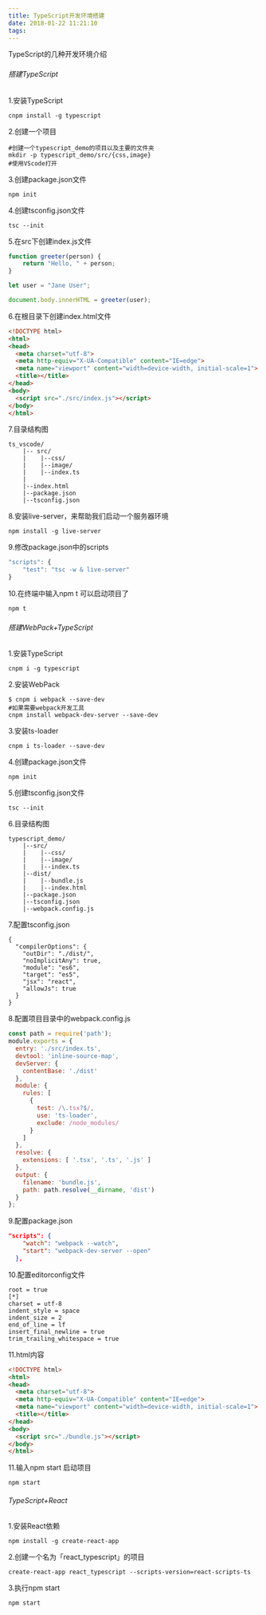 ```yaml
---
title: TypeScript开发环境搭建
date: 2018-01-22 11:21:10
tags:
---
```

TypeScript的几种开发环境介绍
<!-- more -->
###### 搭建TypeScript
1.安装TypeScript
```
cnpm install -g typescript
```
2.创建一个项目
```
#创建一个typescript_demo的项目以及主要的文件夹
mkdir -p typescript_demo/src/{css,image}
#使用VScode打开
```
3.创建package.json文件
```
npm init
```
4.创建tsconfig.json文件
```
tsc --init
```
5.在src下创建index.js文件
```js
function greeter(person) {
    return "Hello, " + person;
}

let user = "Jane User";

document.body.innerHTML = greeter(user);
```
6.在根目录下创建index.html文件
```html
<!DOCTYPE html>
<html>
<head>
  <meta charset="utf-8">
  <meta http-equiv="X-UA-Compatible" content="IE=edge">
  <meta name="viewport" content="width=device-width, initial-scale=1">
  <title></title>
</head>
<body>
  <script src="./src/index.js"></script>
</body>
</html>
```
7.目录结构图
```ASCII
ts_vscode/
    |-- src/
    |    |--css/
    |    |--image/
    |    |--index.ts
    |
    |--index.html
    |--package.json
    |--tsconfig.json
```
8.安装live-server，来帮助我们启动一个服务器环境
```
npm install -g live-server
```
9.修改package.json中的scripts
```js
"scripts": {
    "test": "tsc -w & live-server"
}
```
10.在终端中输入npm t 可以启动项目了
```
npm t
```
###### 搭建WebPack+TypeScript
1.安装TypeScript
```
cnpm i -g typescript
```
2.安装WebPack
```
$ cnpm i webpack --save-dev
#如果需要webpack开发工具
cnpm install webpack-dev-server --save-dev
```
3.安装ts-loader
```
cnpm i ts-loader --save-dev
```
4.创建package.json文件
```
npm init
```
5.创建tsconfig.json文件
```
tsc --init
```
6.目录结构图
```
typescript_demo/
    |--src/
    |    |--css/
    |    |--image/
    |    |--index.ts
    |--dist/
    |    |--bundle.js
    |    |--index.html 
    |--package.json
    |--tsconfig.json
    |--webpack.config.js
```
7.配置tsconfig.json
```
{
  "compilerOptions": {
    "outDir": "./dist/",
    "noImplicitAny": true,
    "module": "es6",
    "target": "es5",
    "jsx": "react",
    "allowJs": true
  }
}
```
8.配置项目目录中的webpack.config.js
```js
const path = require('path');
module.exports = {
  entry: './src/index.ts',
  devtool: 'inline-source-map',
  devServer: {
    contentBase: './dist'
  },
  module: {
    rules: [
      {
        test: /\.tsx?$/,
        use: 'ts-loader',
        exclude: /node_modules/
      }
    ]
  },
  resolve: {
    extensions: [ '.tsx', '.ts', '.js' ]
  },
  output: {
    filename: 'bundle.js',
    path: path.resolve(__dirname, 'dist')
  }
};
```
9.配置package.json
```json
"scripts": {
    "watch": "webpack --watch",
    "start": "webpack-dev-server --open"
  },
```
10.配置editorconfig文件
```
root = true
[*]
charset = utf-8
indent_style = space
indent_size = 2
end_of_line = lf
insert_final_newline = true
trim_trailing_whitespace = true
```
11.html内容
```html
<!DOCTYPE html>
<html>
<head>
  <meta charset="utf-8">
  <meta http-equiv="X-UA-Compatible" content="IE=edge">
  <meta name="viewport" content="width=device-width, initial-scale=1">
  <title></title>
</head>
<body>
  <script src="./bundle.js"></script>
</body>
</html>
```
11.输入npm start 启动项目
```
npm start
```
###### TypeScript+React
1.安装React依赖
```
npm install -g create-react-app
```
2.创建一个名为「react_typescript」的项目
```
create-react-app react_typescript --scripts-version=react-scripts-ts
```
3.执行npm start
```
npm start
```
